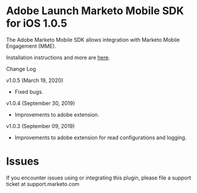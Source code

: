 # Adobe Launch Marketo Mobile SDK for iOS 1.0.5

The Adobe Marketo Mobile SDK allows integration with Marketo Mobile Engagement (MME).  

Installation instructions and more are [here](https://developers.marketo.com/mobile/adobe-launch-extension-installation/ "Marketo for Mobile").

Change Log

v1.0.5 (March 19, 2020)
- Fixed bugs.

v1.0.4 (September 30, 2019)
- Improvements to adobe extension.

v1.0.3 (September 09, 2019)
- Improvements to adobe extension for read configurations and logging.

# Issues

If you encounter issues using or integrating this plugin, please file a support ticket at support.marketo.com
